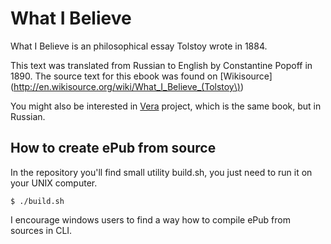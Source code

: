 # What I Believe

What I Believe is an philosophical essay Tolstoy wrote in 1884.

This text was translated from Russian to English by Constantine Popoff in 1890. The source text for this ebook was found on [Wikisource](http://en.wikisource.org/wiki/What_I_Believe_(Tolstoy\))

You might also be interested in [Vera](https://github.com/Kvakes/Vera) project, which is the same book, but in Russian.

## How to create ePub from source

In the repository you'll find small utility build.sh, you just need to run it on your UNIX computer.

    $ ./build.sh

I encourage windows users to find a way how to compile ePub from sources in CLI.